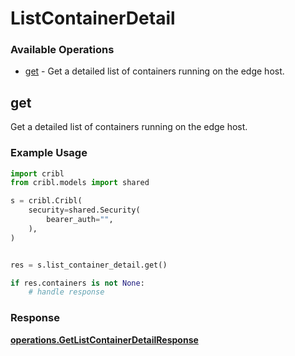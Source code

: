 # ListContainerDetail

### Available Operations

* [get](#get) - Get a detailed list of containers running on the edge host.

## get

Get a detailed list of containers running on the edge host.

### Example Usage

```python
import cribl
from cribl.models import shared

s = cribl.Cribl(
    security=shared.Security(
        bearer_auth="",
    ),
)


res = s.list_container_detail.get()

if res.containers is not None:
    # handle response
```


### Response

**[operations.GetListContainerDetailResponse](../../models/operations/getlistcontainerdetailresponse.md)**

